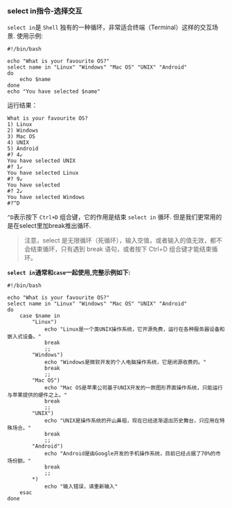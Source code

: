 <!-- shell -->

### select in指令-选择交互
`select in`是 `Shell` 独有的一种循环，非常适合终端（Terminal）这样的交互场景.
使用示例:
```shell
#!/bin/bash
 
echo "What is your favourite OS?"
select name in "Linux" "Windows" "Mac OS" "UNIX" "Android"
do
    echo $name
done
echo "You have selected $name"
```
运行结果：
```shell
What is your favourite OS?
1) Linux
2) Windows
3) Mac OS
4) UNIX
5) Android
#? 4↙
You have selected UNIX
#? 1↙
You have selected Linux
#? 9↙
You have selected
#? 2↙
You have selected Windows
#?^D
```
`^D`表示按下 `Ctrl+D` 组合键，它的作用是结束 `select in` 循环.
但是我们更常用的是在select里加break推出循环.
> 注意，select 是无限循环（死循环），输入空值，或者输入的值无效，都不会结束循环，只有遇到 break 语句，或者按下 Ctrl+D 组合键才能结束循环。

**`select in`通常和`case`一起使用,完整示例如下:**
```shell
#!/bin/bash

echo "What is your favourite OS?"
select name in "Linux" "Windows" "Mac OS" "UNIX" "Android"
do
    case $name in
        "Linux")
            echo "Linux是一个类UNIX操作系统，它开源免费，运行在各种服务器设备和嵌入式设备。"
            break
            ;;
        "Windows")
            echo "Windows是微软开发的个人电脑操作系统，它是闭源收费的。"
            break
            ;;
        "Mac OS")
            echo "Mac OS是苹果公司基于UNIX开发的一款图形界面操作系统，只能运行与苹果提供的硬件之上。"
            break
            ;;
        "UNIX")
            echo "UNIX是操作系统的开山鼻祖，现在已经逐渐退出历史舞台，只应用在特殊场合。"
            break
            ;;
        "Android")
            echo "Android是由Google开发的手机操作系统，目前已经占据了70%的市场份额。"
            break
            ;;
        *)
            echo "输入错误，请重新输入"
    esac
done
```

